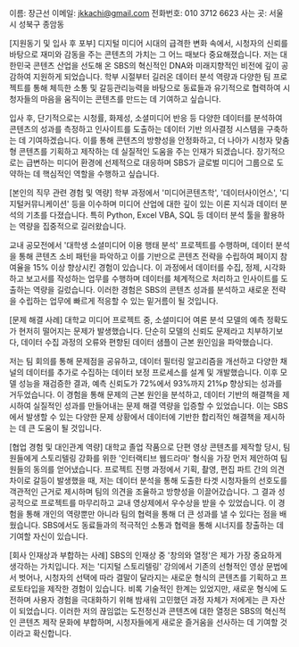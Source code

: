 이름: 장근선
이메일: jkkachi@gmail.com
전화번호: 010 3712 6623
사는 곳: 서울시 성북구 종암동

[지원동기 및 입사 후 포부]
디지털 미디어 시대의 급격한 변화 속에서, 시청자의 신뢰를 바탕으로 재미와 감동을 주는 콘텐츠의 가치는 그 어느 때보다 중요해졌습니다. 저는 대한민국 콘텐츠 산업을 선도해 온 SBS의 혁신적인 DNA와 미래지향적인 비전에 깊이 공감하여 지원하게 되었습니다. 학부 시절부터 길러온 데이터 분석 역량과 다양한 팀 프로젝트를 통해 체득한 소통 및 갈등관리능력을 바탕으로 동료들과 유기적으로 협력하여 시청자들의 마음을 움직이는 콘텐츠를 만드는 데 기여하고 싶습니다.

입사 후, 단기적으로는 시청률, 화제성, 소셜미디어 반응 등 다양한 데이터를 분석하여 콘텐츠의 성과를 측정하고 인사이트를 도출하는 데이터 기반 의사결정 시스템을 구축하는 데 기여하겠습니다. 이를 통해 콘텐츠의 방향성을 안정화하고, 더 나아가 시청자 맞춤형 콘텐츠를 기획하고 제작하는 데 실질적인 도움을 주는 인재가 되겠습니다. 장기적으로는 급변하는 미디어 환경에 선제적으로 대응하며 SBS가 글로벌 미디어 그룹으로 도약하는 데 핵심적인 역할을 수행하고 싶습니다.

[본인의 직무 관련 경험 및 역량]
학부 과정에서 '미디어콘텐츠학', '데이터사이언스', '디지털커뮤니케이션' 등을 이수하며 미디어 산업에 대한 깊이 있는 이론 지식과 데이터 분석의 기초를 다졌습니다. 특히 Python, Excel VBA, SQL 등 데이터 분석 툴을 활용하는 역량을 집중적으로 길러왔습니다.

교내 공모전에서 '대학생 소셜미디어 이용 행태 분석' 프로젝트를 수행하며, 데이터 분석을 통해 콘텐츠 소비 패턴을 파악하고 이를 기반으로 콘텐츠 전략을 수립하여 페이지 참여율을 15% 이상 향상시킨 경험이 있습니다. 이 과정에서 데이터를 수집, 정제, 시각화하고 보고서를 작성하는 업무를 수행하며 데이터를 체계적으로 처리하고 인사이트를 도출하는 역량을 길렀습니다. 이러한 경험은 SBS의 콘텐츠 성과를 분석하고 새로운 전략을 수립하는 업무에 빠르게 적응할 수 있는 밑거름이 될 것입니다.

[문제 해결 사례]
대학교 미디어 프로젝트 중, 소셜미디어 여론 분석 모델의 예측 정확도가 현저히 떨어지는 문제가 발생했습니다. 단순히 모델의 신뢰도 문제라고 치부하기보다, 데이터 수집 과정의 오류와 편향된 데이터 샘플이 근본 원인임을 파악했습니다.

저는 팀 회의를 통해 문제점을 공유하고, 데이터 필터링 알고리즘을 개선하고 다양한 채널의 데이터를 추가로 수집하는 데이터 보정 프로세스를 설계 및 개발했습니다. 이후 모델 성능을 재검증한 결과, 예측 신뢰도가 72%에서 93%까지 21%p 향상되는 성과를 거두었습니다. 이 경험을 통해 문제의 근본 원인을 분석하고, 데이터 기반의 해결책을 제시하여 실질적인 성과를 만들어내는 문제 해결 역량을 입증할 수 있었습니다. 이는 SBS에서 발생할 수 있는 다양한 문제 상황에서 데이터에 기반한 합리적인 해결책을 제시하는 데 큰 도움이 될 것입니다.

[협업 경험 및 대인관계 역량]
대학교 졸업 작품으로 단편 영상 콘텐츠를 제작할 당시, 팀원들에게 스토리텔링 강화를 위한 '인터랙티브 웹드라마' 형식을 가장 먼저 제안하여 팀원들의 동의를 얻어냈습니다. 프로젝트 진행 과정에서 기획, 촬영, 편집 파트 간의 의견 차이로 갈등이 발생했을 때, 저는 데이터 분석을 통해 도출한 타겟 시청자들의 선호도를 객관적인 근거로 제시하며 팀의 의견을 조율하고 방향성을 이끌어갔습니다. 그 결과 성공적으로 프로젝트를 마무리하고 교내 영상제에서 우수상을 받을 수 있었습니다. 이 경험을 통해 개인의 역량뿐만 아니라 팀의 협력을 통해 더 큰 성과를 낼 수 있다는 점을 배웠습니다. SBS에서도 동료들과의 적극적인 소통과 협력을 통해 시너지를 창출하는 데 기여할 자신이 있습니다.

[회사 인재상과 부합하는 사례]
SBS의 인재상 중 '창의와 열정'은 제가 가장 중요하게 생각하는 가치입니다. 저는 '디지털 스토리텔링' 강의에서 기존의 선형적인 영상 문법에서 벗어나, 시청자의 선택에 따라 결말이 달라지는 새로운 형식의 콘텐츠를 기획하고 프로토타입을 제작한 경험이 있습니다. 비록 기술적인 한계는 있었지만, 새로운 형식에 도전하며 사용자 경험을 극대화하기 위해 밤새워 고민했던 과정 자체가 저에게는 큰 자산이 되었습니다. 이러한 저의 끊임없는 도전정신과 콘텐츠에 대한 열정은 SBS의 혁신적인 콘텐츠 제작 문화에 부합하며, 시청자들에게 새로운 즐거움을 선사하는 데 기여할 것이라고 확신합니다.